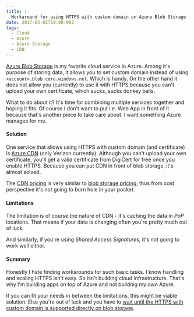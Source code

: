 ```yaml
---
title: |-
  Workaround for using HTTPS with custom domain on Azure Blob Storage
date: 2017-05-02T19:00:00Z
tags:
  - Cloud
  - Azure
  - Azure Storage
  - CDN
---
```

[Azure Blob Storage][4] is my favorite cloud service in Azure. Among it's purpose of storing data, it allows you to set custom domain instead of using `<account>.blob.core.windows.net`. Which is handy. On the other hand it does not allow you (currently) to use it with HTTPS because you can't upload your own certificate, which sucks, sucks donkey balls.

<!-- excerpt -->

What to do about it? It's time for combining multiple services together and hoping it fits. Of course I don't want to put i.e. Web App in front of it because that's another piece to take care about. I want something Azure manages for me. 

#### Solution

One service that allows using HTTPS with custom domain (and certificate) is [Azure CDN][5] (only Verizon currently). Although you can't upload your own certificate, you'll get a valid certificate from DigiCert for free once you enable HTTPS. Because you can put CDN in front of blob storage, it's almost solved.

The [CDN pricing][2] is very similar to [blob storage pricing][1], thus from cost perspective it's not going to burn hole in your pocket.

#### Limitations

The limitation is of course the nature of CDN - it's caching the data in _PoP_ locations. That means if your data is changing often you're pretty much out of luck.

And similarly, if you're using _Shared Access Signatures_, it's not going to work well either.

#### Summary

Honestly I hate finding workarounds for such basic tasks. I know handling and scaling HTTPS isn't easy. So isn't building cloud infrastructure. That's why I'm building apps on top of Azure and not buildnig my own Azure.

If you can fit your needs in between the limitations, this might be viable solution. Else you're out of luck and you have to [wait until the HTTPS with custom domain is supported directly on blob storage][3].

[1]: https://azure.microsoft.com/en-us/pricing/details/storage/blobs/
[2]: https://azure.microsoft.com/en-us/pricing/details/cdn/
[3]: https://feedback.azure.com/forums/217298-storage/suggestions/3007732-make-it-possible-to-use-ssl-on-blob-storage-using
[4]: https://azure.microsoft.com/en-us/services/storage/blobs/
[5]: https://azure.microsoft.com/en-us/services/cdn/